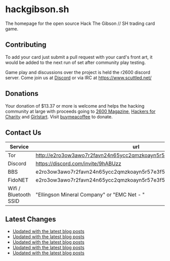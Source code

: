 # hackgibson.sh
The homepage for the open source Hack The Gibson // SH trading card game.


## Contributing

To add your card just submit a pull request with your card's front art, it would be added to the next run of set after community play testing.

Game play and discussions over the project is held the r2600 discord server. Come join us at [Discord](https://discord.com/invite/9hABUzz) or via IRC at https://www.scuttled.net/


## Donations

Your donation of $13.37 or more is welcome and helps the hacking community at large with proceeds going to [2600 Magazine](https://2600.com/), [Hackers for Charity](https://hackersforcharity.org) and [Girlstart](https://girlstart.org).  Visit [buymeacoffee](https://www.buymeacoffee.com/hackgibson.sh) to donate.


## Contact Us

Service | url
-|-
Tor | http://e2ro3ow3awo7r2favn24n65ycc2qmzkoayn5r57e3f56nvjwdcgg32ad.onion
Discord | https://discord.com/invite/9hABUzz
BBS | e2ro3ow3awo7r2favn24n65ycc2qmzkoayn5r57e3f56nvjwdcgg32ad.onion:23
FidoNET | e2ro3ow3awo7r2favn24n65ycc2qmzkoayn5r57e3f56nvjwdcgg32ad.onion:24554
Wifi / Bluetooth SSID | "Ellingson Mineral Company" or "EMC Net - <fidonet address>"

## Latest Changes
<!-- BLOG-POST-LIST:START -->
- [Updated with the latest blog posts](https://github.com/DFW2600/hackgibson.sh/commit/ca9b7280488e5604f360f72e4bda3d45220b175d)
- [Updated with the latest blog posts](https://github.com/DFW2600/hackgibson.sh/commit/d43140885f7f49a356f14e37f0f58cb706ef9b39)
- [Updated with the latest blog posts](https://github.com/DFW2600/hackgibson.sh/commit/b00f72a3da9d9b068ba94fa20718caa8fec8efca)
- [Updated with the latest blog posts](https://github.com/DFW2600/hackgibson.sh/commit/029c5b3fcc88ae00430c078c0bd975fdbafda04b)
- [Updated with the latest blog posts](https://github.com/DFW2600/hackgibson.sh/commit/032aadb62a6a5ef2f295c4613197c46993141f66)
<!-- BLOG-POST-LIST:END -->

